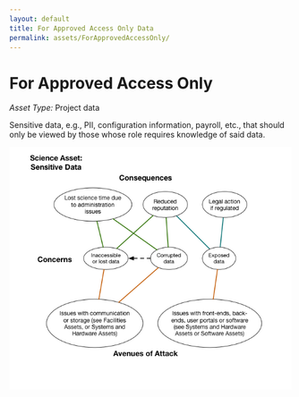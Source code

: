 ```yaml
---
layout: default
title: For Approved Access Only Data
permalink: assets/ForApprovedAccessOnly/
---
```


# For Approved Access Only

*Asset Type:* Project data

Sensitive data, e.g., PII, configuration information, payroll, etc., that should only be viewed by those whose role requires knowledge of said data.

![For Approved Access Only](../../diagrams/ForApprovedAccessOnly.png)